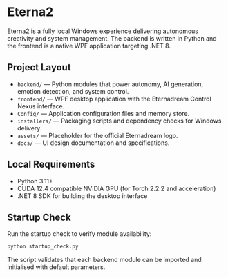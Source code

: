 # Eterna2

Eterna2 is a fully local Windows experience delivering autonomous creativity and system management. The backend is written in Python and the frontend is a native WPF application targeting .NET 8.

## Project Layout

- `backend/` — Python modules that power autonomy, AI generation, emotion detection, and system control.
- `frontend/` — WPF desktop application with the Eternadream Control Nexus interface.
- `Config/` — Application configuration files and memory store.
- `installers/` — Packaging scripts and dependency checks for Windows delivery.
- `assets/` — Placeholder for the official Eternadream logo.
- `docs/` — UI design documentation and specifications.

## Local Requirements

- Python 3.11+
- CUDA 12.4 compatible NVIDIA GPU (for Torch 2.2.2 and acceleration)
- .NET 8 SDK for building the desktop interface

## Startup Check

Run the startup check to verify module availability:

```bash
python startup_check.py
```

The script validates that each backend module can be imported and initialised with default parameters.
